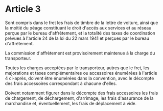 # Article 3

Sont compris dans le fret les frais de timbre de la lettre de voiture, ainsi que la moitié du péage constituant le droit d'accés aux services et au réseau perçue par le bureau d'affrètement, et la totalité des taxes de coordination prévues à l'article 24 de la loi du 22 mars 1941 et perçues par le bureau d'affrètement.

La commission d'affrètement est provisoirement maintenue à la charge du transporteur.

Toutes les charges acceptées par le transporteur, autres que le fret, les majorations et taxes complémentaires ou accessoires énumérées à l'article 4 ci-après, doivent être énumérées dans la convention, avec le décompte des frais accessoires correspondant à chacune d'elles.

Doivent notamment figurer dans le décompte des frais accessoires les frais de chargement, de déchargement, d'arrimage, les frais d'assurance de la marchandise et, éventuellement, les frais de déplacement à vide.
